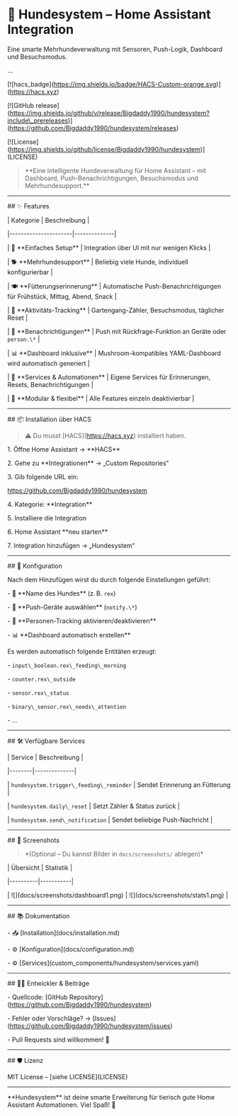 # 🐶 Hundesystem – Home Assistant Integration

Eine smarte Mehrhundeverwaltung mit Sensoren, Push-Logik, Dashboard und Besuchsmodus.

…



\[!\[hacs\_badge](https://img.shields.io/badge/HACS-Custom-orange.svg)](https://hacs.xyz)

\[!\[GitHub release](https://img.shields.io/github/v/release/Bigdaddy1990/hundesystem?include\_prereleases)](https://github.com/Bigdaddy1990/hundesystem/releases)

\[!\[License](https://img.shields.io/github/license/Bigdaddy1990/hundesystem)](LICENSE)



> \*\*Eine intelligente Hundeverwaltung für Home Assistant – mit Dashboard, Push-Benachrichtigungen, Besuchsmodus und Mehrhundesupport.\*\*



---



\## ✨ Features



| Kategorie             | Beschreibung |

|----------------------|--------------|

| 🧠 \*\*Einfaches Setup\*\* | Integration über UI mit nur wenigen Klicks |

| 🐕 \*\*Mehrhundesupport\*\* | Beliebig viele Hunde, individuell konfigurierbar |

| 🍽️ \*\*Fütterungserinnerung\*\* | Automatische Push-Benachrichtigungen für Frühstück, Mittag, Abend, Snack |

| 🚪 \*\*Aktivitäts-Tracking\*\* | Gartengang-Zähler, Besuchsmodus, täglicher Reset |

| 📲 \*\*Benachrichtigungen\*\* | Push mit Rückfrage-Funktion an Geräte oder `person.\*` |

| 📊 \*\*Dashboard inklusive\*\* | Mushroom-kompatibles YAML-Dashboard wird automatisch generiert |

| 🧾 \*\*Services \& Automationen\*\* | Eigene Services für Erinnerungen, Resets, Benachrichtigungen |

| 🧩 \*\*Modular \& flexibel\*\* | Alle Features einzeln deaktivierbar |



---



\## 📦 Installation über HACS



> ⚠️ Du musst \[HACS](https://hacs.xyz) installiert haben.



1\. Öffne Home Assistant → \*\*HACS\*\*

2\. Gehe zu \*\*Integrationen\*\* → „Custom Repositories“

3\. Gib folgende URL ein:



https://github.com/Bigdaddy1990/hundesystem

4\. Kategorie: \*\*Integration\*\*

5\. Installiere die Integration

6\. Home Assistant \*\*neu starten\*\*

7\. Integration hinzufügen → „Hundesystem“



---



\## 🧠 Konfiguration



Nach dem Hinzufügen wirst du durch folgende Einstellungen geführt:



\- 🐶 \*\*Name des Hundes\*\* (z. B. `rex`)

\- 📲 \*\*Push-Geräte auswählen\*\* (`notify.\*`)

\- 👤 \*\*Personen-Tracking aktivieren/deaktivieren\*\*

\- 📊 \*\*Dashboard automatisch erstellen\*\*



Es werden automatisch folgende Entitäten erzeugt:



\- `input\_boolean.rex\_feeding\_morning`

\- `counter.rex\_outside`

\- `sensor.rex\_status`

\- `binary\_sensor.rex\_needs\_attention`

\- ...



---



\## 🛠️ Verfügbare Services



| Service | Beschreibung |

|--------|--------------|

| `hundesystem.trigger\_feeding\_reminder` | Sendet Erinnerung an Fütterung |

| `hundesystem.daily\_reset`              | Setzt Zähler \& Status zurück |

| `hundesystem.send\_notification`        | Sendet beliebige Push-Nachricht |



---



\## 📸 Screenshots



> \*(Optional – Du kannst Bilder in `docs/screenshots/` ablegen)\*



| Übersicht | Statistik |

|----------|-----------|

| !\[](docs/screenshots/dashboard1.png) | !\[](docs/screenshots/stats1.png) |



---



\## 📚 Dokumentation



\- 📥 \[Installation](docs/installation.md)

\- ⚙️ \[Konfiguration](docs/configuration.md)

\- ⚙️ \[Services](custom\_components/hundesystem/services.yaml)



---



\## 🧑‍💻 Entwickler \& Beiträge



\- Quellcode: \[GitHub Repository](https://github.com/Bigdaddy1990/hundesystem)

\- Fehler oder Vorschläge? → \[Issues](https://github.com/Bigdaddy1990/hundesystem/issues)

\- Pull Requests sind willkommen! 🙌



---



\## 🛡️ Lizenz



MIT License – \[siehe LICENSE](LICENSE)



---



\*\*Hundesystem\*\* ist deine smarte Erweiterung für tierisch gute Home Assistant Automationen. Viel Spaß! 🐾



